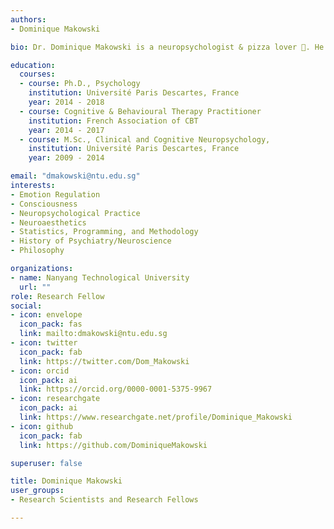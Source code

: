```yaml
---
authors:
- Dominique Makowski

bio: Dr. Dominique Makowski is a neuropsychologist & pizza lover 🍕. He is currently a Postdoc @ Clinical Brain Lab working on the neuroscience of deception 🤥 He is also interested in reality bending ✨ 

education:
  courses:
  - course: Ph.D., Psychology
    institution: Université Paris Descartes, France
    year: 2014 - 2018
  - course: Cognitive & Behavioural Therapy Practitioner
    institution: French Association of CBT
    year: 2014 - 2017
  - course: M.Sc., Clinical and Cognitive Neuropsychology,
    institution: Université Paris Descartes, France
    year: 2009 - 2014

email: "dmakowski@ntu.edu.sg"
interests:
- Emotion Regulation
- Consciousness
- Neuropsychological Practice
- Neuroaesthetics
- Statistics, Programming, and Methodology
- History of Psychiatry/Neuroscience
- Philosophy

organizations:
- name: Nanyang Technological University
  url: ""
role: Research Fellow
social:
- icon: envelope
  icon_pack: fas
  link: mailto:dmakowski@ntu.edu.sg
- icon: twitter
  icon_pack: fab
  link: https://twitter.com/Dom_Makowski
- icon: orcid
  icon_pack: ai
  link: https://orcid.org/0000-0001-5375-9967
- icon: researchgate
  icon_pack: ai
  link: https://www.researchgate.net/profile/Dominique_Makowski
- icon: github
  icon_pack: fab
  link: https://github.com/DominiqueMakowski

superuser: false

title: Dominique Makowski
user_groups:
- Research Scientists and Research Fellows

---
```


